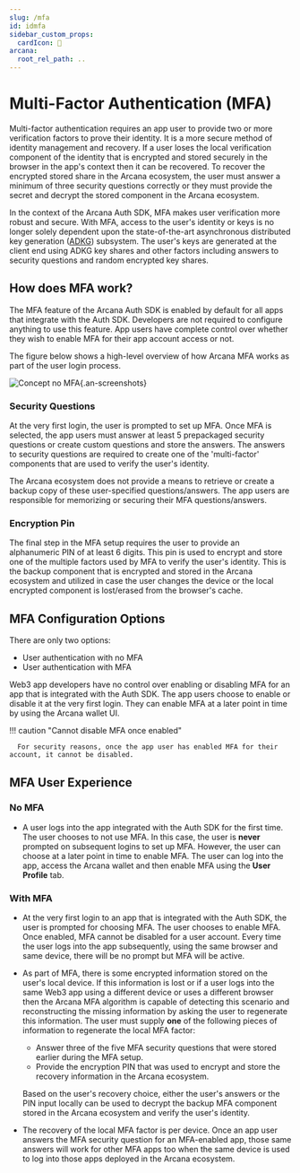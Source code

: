 ```yaml
---
slug: /mfa
id: idmfa
sidebar_custom_props:
  cardIcon: 💠
arcana:
  root_rel_path: ..
---
```


# Multi-Factor Authentication (MFA)

Multi-factor authentication requires an app user to provide two or more verification factors to prove their identity. It is a more secure method of identity management and recovery. If a user loses the local verification component of the identity that is encrypted and stored securely in the browser in the app's context then it can be recovered. To recover the encrypted stored share in the Arcana ecosystem, the user must answer a minimum of three security questions correctly or they must provide the secret and decrypt the stored component in the Arcana ecosystem.

In the context of the Arcana Auth SDK, MFA makes user verification more robust and secure. With MFA, access to the user's identity or keys is no longer solely dependent upon the state-of-the-art asynchronous distributed key generation ([ADKG]({{page.meta.arcana.root_rel_path}}/concepts/dkg/index.md)) subsystem. The user's keys are generated at the client end using ADKG key shares and other factors including answers to security questions and random encrypted key shares.

## How does MFA work?

The MFA feature of the Arcana Auth SDK is enabled by default for all apps that integrate with the Auth SDK. Developers are not required to configure anything to use this feature. App users have complete control over whether they wish to enable MFA for their app account access or not.  

The figure below shows a high-level overview of how Arcana MFA works as part of the user login process.

![Concept no MFA](/img/concept_mfa.png){.an-screenshots}

### Security Questions

At the very first login, the user is prompted to set up MFA. Once MFA is selected, the app users must answer at least 5 prepackaged security questions or create custom questions and store the answers. The answers to security questions are required to create one of the 'multi-factor' components that are used to verify the user's identity.

The Arcana ecosystem does not provide a means to retrieve or create a backup copy of these user-specified questions/answers. The app users are responsible for memorizing or securing their MFA questions/answers.

### Encryption Pin

The final step in the MFA setup requires the user to provide an alphanumeric PIN of at least 6 digits. This pin is used to encrypt and store one of the multiple factors used by MFA to verify the user's identity. This is the backup component that is encrypted and stored in the Arcana ecosystem and utilized in case the user changes the device or the local encrypted component is lost/erased from the browser's cache.

## MFA Configuration Options

There are only two options:

* User authentication with no MFA
* User authentication with MFA

Web3 app developers have no control over enabling or disabling MFA for an app that is integrated with the Auth SDK. The app users choose to enable or disable it at the very first login. They can enable MFA at a later point in time by using the Arcana wallet UI. 

!!! caution "Cannot disable MFA once enabled"

      For security reasons, once the app user has enabled MFA for their account, it cannot be disabled.

## MFA User Experience

### No MFA

* A user logs into the app integrated with the Auth SDK for the first time. The user chooses to not use MFA. In this case, the user is **never** prompted on subsequent logins to set up MFA.  However, the user can choose at a later point in time to enable MFA. The user can log into the app, access the Arcana wallet and then enable MFA using the **User Profile** tab.

### With MFA

* At the very first login to an app that is integrated with the Auth SDK, the user is prompted for choosing MFA. The user chooses to enable MFA. Once enabled, MFA cannot be disabled for a user account. Every time the user logs into the app subsequently, using the same browser and same device, there will be no prompt but MFA will be active.  

* As part of MFA, there is some encrypted information stored on the user's local device. If this information is lost or if a user logs into the same Web3 app using a different device or uses a different browser then the Arcana MFA algorithm is capable of detecting this scenario and reconstructing the missing information by asking the user to regenerate this information. The user must supply **one** of the following pieces of information to regenerate the local MFA factor:

    - Answer three of the five MFA security questions that were stored earlier during the MFA setup. 
    - Provide the encryption PIN that was used to encrypt and store the recovery information in the Arcana ecosystem.
  
    Based on the user's recovery choice, either the user's answers or the PIN input locally can be used to decrypt the backup MFA component stored in the Arcana ecosystem and verify the user's identity.

* The recovery of the local MFA factor is per device. Once an app user answers the MFA security question for an MFA-enabled app, those same answers will work for other MFA apps too when the same device is used to log into those apps deployed in the Arcana ecosystem.